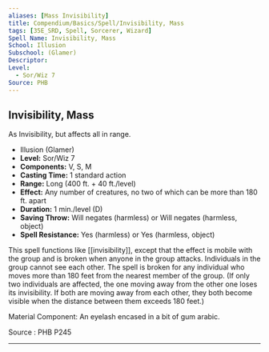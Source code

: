 ```yaml
---
aliases: [Mass Invisibility]
title: Compendium/Basics/Spell/Invisibility, Mass
tags: [35E_SRD, Spell, Sorcerer, Wizard]
Spell Name: Invisibility, Mass
School: Illusion
Subschool: (Glamer)
Descriptor: 
Level:
  - Sor/Wiz 7
Source: PHB
---
```



## Invisibility, Mass

As Invisibility, but affects all in range.

*   Illusion (Glamer)
*   **Level:** Sor/Wiz 7
*   **Components:** V, S, M
*   **Casting Time:** 1 standard action
*   **Range:** Long (400 ft. + 40 ft./level)
*   **Effect:** Any number of creatures, no two of which can be more than 180 ft. apart
*   **Duration:** 1 min./level (D)
*   **Saving Throw:** Will negates (harmless) or Will negates (harmless, object)
*   **Spell Resistance:** Yes (harmless) or Yes (harmless, object)

This spell functions like [[invisibility]], except that the effect is mobile with the group and is broken when anyone in the group attacks. Individuals in the group cannot see each other. The spell is broken for any individual who moves more than 180 feet from the nearest member of the group. (If only two individuals are affected, the one moving away from the other one loses its invisibility. If both are moving away from each other, they both become visible when the distance between them exceeds 180 feet.)

Material Component: An eyelash encased in a bit of gum arabic.

Source : PHB P245

---
